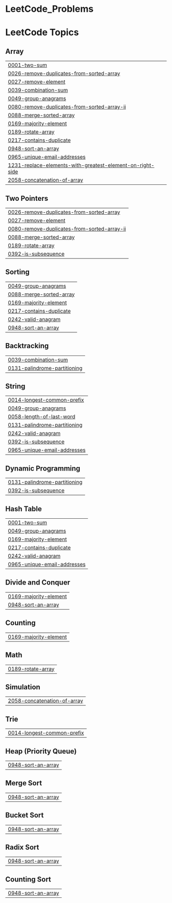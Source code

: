 # LeetCode_Problems
<!---LeetCode Topics Start-->
# LeetCode Topics
## Array
|  |
| ------- |
| [0001-two-sum](https://github.com/MuntasirAraf14/LeetCode_Problems/tree/master/0001-two-sum) |
| [0026-remove-duplicates-from-sorted-array](https://github.com/MuntasirAraf14/LeetCode_Problems/tree/master/0026-remove-duplicates-from-sorted-array) |
| [0027-remove-element](https://github.com/MuntasirAraf14/LeetCode_Problems/tree/master/0027-remove-element) |
| [0039-combination-sum](https://github.com/MuntasirAraf14/LeetCode_Problems/tree/master/0039-combination-sum) |
| [0049-group-anagrams](https://github.com/MuntasirAraf14/LeetCode_Problems/tree/master/0049-group-anagrams) |
| [0080-remove-duplicates-from-sorted-array-ii](https://github.com/MuntasirAraf14/LeetCode_Problems/tree/master/0080-remove-duplicates-from-sorted-array-ii) |
| [0088-merge-sorted-array](https://github.com/MuntasirAraf14/LeetCode_Problems/tree/master/0088-merge-sorted-array) |
| [0169-majority-element](https://github.com/MuntasirAraf14/LeetCode_Problems/tree/master/0169-majority-element) |
| [0189-rotate-array](https://github.com/MuntasirAraf14/LeetCode_Problems/tree/master/0189-rotate-array) |
| [0217-contains-duplicate](https://github.com/MuntasirAraf14/LeetCode_Problems/tree/master/0217-contains-duplicate) |
| [0948-sort-an-array](https://github.com/MuntasirAraf14/LeetCode_Problems/tree/master/0948-sort-an-array) |
| [0965-unique-email-addresses](https://github.com/MuntasirAraf14/LeetCode_Problems/tree/master/0965-unique-email-addresses) |
| [1231-replace-elements-with-greatest-element-on-right-side](https://github.com/MuntasirAraf14/LeetCode_Problems/tree/master/1231-replace-elements-with-greatest-element-on-right-side) |
| [2058-concatenation-of-array](https://github.com/MuntasirAraf14/LeetCode_Problems/tree/master/2058-concatenation-of-array) |
## Two Pointers
|  |
| ------- |
| [0026-remove-duplicates-from-sorted-array](https://github.com/MuntasirAraf14/LeetCode_Problems/tree/master/0026-remove-duplicates-from-sorted-array) |
| [0027-remove-element](https://github.com/MuntasirAraf14/LeetCode_Problems/tree/master/0027-remove-element) |
| [0080-remove-duplicates-from-sorted-array-ii](https://github.com/MuntasirAraf14/LeetCode_Problems/tree/master/0080-remove-duplicates-from-sorted-array-ii) |
| [0088-merge-sorted-array](https://github.com/MuntasirAraf14/LeetCode_Problems/tree/master/0088-merge-sorted-array) |
| [0189-rotate-array](https://github.com/MuntasirAraf14/LeetCode_Problems/tree/master/0189-rotate-array) |
| [0392-is-subsequence](https://github.com/MuntasirAraf14/LeetCode_Problems/tree/master/0392-is-subsequence) |
## Sorting
|  |
| ------- |
| [0049-group-anagrams](https://github.com/MuntasirAraf14/LeetCode_Problems/tree/master/0049-group-anagrams) |
| [0088-merge-sorted-array](https://github.com/MuntasirAraf14/LeetCode_Problems/tree/master/0088-merge-sorted-array) |
| [0169-majority-element](https://github.com/MuntasirAraf14/LeetCode_Problems/tree/master/0169-majority-element) |
| [0217-contains-duplicate](https://github.com/MuntasirAraf14/LeetCode_Problems/tree/master/0217-contains-duplicate) |
| [0242-valid-anagram](https://github.com/MuntasirAraf14/LeetCode_Problems/tree/master/0242-valid-anagram) |
| [0948-sort-an-array](https://github.com/MuntasirAraf14/LeetCode_Problems/tree/master/0948-sort-an-array) |
## Backtracking
|  |
| ------- |
| [0039-combination-sum](https://github.com/MuntasirAraf14/LeetCode_Problems/tree/master/0039-combination-sum) |
| [0131-palindrome-partitioning](https://github.com/MuntasirAraf14/LeetCode_Problems/tree/master/0131-palindrome-partitioning) |
## String
|  |
| ------- |
| [0014-longest-common-prefix](https://github.com/MuntasirAraf14/LeetCode_Problems/tree/master/0014-longest-common-prefix) |
| [0049-group-anagrams](https://github.com/MuntasirAraf14/LeetCode_Problems/tree/master/0049-group-anagrams) |
| [0058-length-of-last-word](https://github.com/MuntasirAraf14/LeetCode_Problems/tree/master/0058-length-of-last-word) |
| [0131-palindrome-partitioning](https://github.com/MuntasirAraf14/LeetCode_Problems/tree/master/0131-palindrome-partitioning) |
| [0242-valid-anagram](https://github.com/MuntasirAraf14/LeetCode_Problems/tree/master/0242-valid-anagram) |
| [0392-is-subsequence](https://github.com/MuntasirAraf14/LeetCode_Problems/tree/master/0392-is-subsequence) |
| [0965-unique-email-addresses](https://github.com/MuntasirAraf14/LeetCode_Problems/tree/master/0965-unique-email-addresses) |
## Dynamic Programming
|  |
| ------- |
| [0131-palindrome-partitioning](https://github.com/MuntasirAraf14/LeetCode_Problems/tree/master/0131-palindrome-partitioning) |
| [0392-is-subsequence](https://github.com/MuntasirAraf14/LeetCode_Problems/tree/master/0392-is-subsequence) |
## Hash Table
|  |
| ------- |
| [0001-two-sum](https://github.com/MuntasirAraf14/LeetCode_Problems/tree/master/0001-two-sum) |
| [0049-group-anagrams](https://github.com/MuntasirAraf14/LeetCode_Problems/tree/master/0049-group-anagrams) |
| [0169-majority-element](https://github.com/MuntasirAraf14/LeetCode_Problems/tree/master/0169-majority-element) |
| [0217-contains-duplicate](https://github.com/MuntasirAraf14/LeetCode_Problems/tree/master/0217-contains-duplicate) |
| [0242-valid-anagram](https://github.com/MuntasirAraf14/LeetCode_Problems/tree/master/0242-valid-anagram) |
| [0965-unique-email-addresses](https://github.com/MuntasirAraf14/LeetCode_Problems/tree/master/0965-unique-email-addresses) |
## Divide and Conquer
|  |
| ------- |
| [0169-majority-element](https://github.com/MuntasirAraf14/LeetCode_Problems/tree/master/0169-majority-element) |
| [0948-sort-an-array](https://github.com/MuntasirAraf14/LeetCode_Problems/tree/master/0948-sort-an-array) |
## Counting
|  |
| ------- |
| [0169-majority-element](https://github.com/MuntasirAraf14/LeetCode_Problems/tree/master/0169-majority-element) |
## Math
|  |
| ------- |
| [0189-rotate-array](https://github.com/MuntasirAraf14/LeetCode_Problems/tree/master/0189-rotate-array) |
## Simulation
|  |
| ------- |
| [2058-concatenation-of-array](https://github.com/MuntasirAraf14/LeetCode_Problems/tree/master/2058-concatenation-of-array) |
## Trie
|  |
| ------- |
| [0014-longest-common-prefix](https://github.com/MuntasirAraf14/LeetCode_Problems/tree/master/0014-longest-common-prefix) |
## Heap (Priority Queue)
|  |
| ------- |
| [0948-sort-an-array](https://github.com/MuntasirAraf14/LeetCode_Problems/tree/master/0948-sort-an-array) |
## Merge Sort
|  |
| ------- |
| [0948-sort-an-array](https://github.com/MuntasirAraf14/LeetCode_Problems/tree/master/0948-sort-an-array) |
## Bucket Sort
|  |
| ------- |
| [0948-sort-an-array](https://github.com/MuntasirAraf14/LeetCode_Problems/tree/master/0948-sort-an-array) |
## Radix Sort
|  |
| ------- |
| [0948-sort-an-array](https://github.com/MuntasirAraf14/LeetCode_Problems/tree/master/0948-sort-an-array) |
## Counting Sort
|  |
| ------- |
| [0948-sort-an-array](https://github.com/MuntasirAraf14/LeetCode_Problems/tree/master/0948-sort-an-array) |
<!---LeetCode Topics End-->